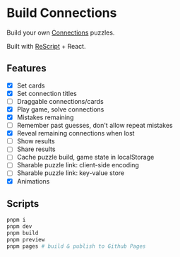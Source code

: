# Build Connections

Build your own [Connections](https://www.nytimes.com/games/connections) puzzles.

Built with [ReScript](https://rescript-lang.org/) + React.

## Features

- [x] Set cards
- [x] Set connection titles
- [ ] Draggable connections/cards
- [x] Play game, solve connections
- [x] Mistakes remaining
- [ ] Remember past guesses, don't allow repeat mistakes
- [x] Reveal remaining connections when lost
- [ ] Show results
- [ ] Share results
- [ ] Cache puzzle build, game state in localStorage
- [ ] Sharable puzzle link: client-side encoding
- [ ] Sharable puzzle link: key-value store
- [x] Animations

## Scripts

```sh
pnpm i
pnpm dev
pnpm build
pnpm preview
pnpm pages # build & publish to Github Pages
```
